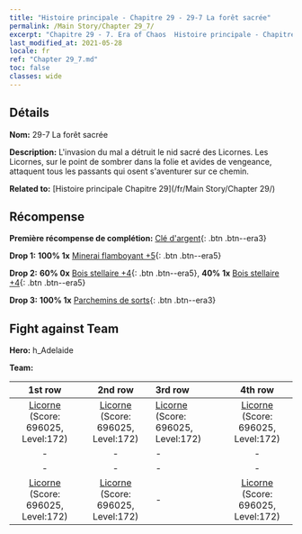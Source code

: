 ```yaml
---
title: "Histoire principale - Chapitre 29 - 29-7 La forêt sacrée"
permalink: /Main Story/Chapter 29_7/
excerpt: "Chapitre 29 - 7. Era of Chaos  Histoire principale - Chapitre 29_7. 29-7 La forêt sacrée"
last_modified_at: 2021-05-28
locale: fr
ref: "Chapter 29_7.md"
toc: false
classes: wide
---
```


## Détails

 **Nom:** 29-7 La forêt sacrée

 **Description:** L'invasion du mal a détruit le nid sacré des Licornes. Les Licornes, sur le point de sombrer dans la folie et avides de vengeance, attaquent tous les passants qui osent s'aventurer sur ce chemin.

 **Related to:** [Histoire principale Chapitre 29](/fr/Main Story/Chapter 29/)

## Récompense

 **Première récompense de complétion:** [Clé d'argent](/ItemsFR/con_693/){: .btn .btn--era3}

 **Drop 1:** **100% 1x** [Minerai flamboyant +5](/ItemsFR/mat_96/){: .btn .btn--era5}

 **Drop 2:** **60% 0x** [Bois stellaire +4](/ItemsFR/mat_90/){: .btn .btn--era5}, **40% 1x** [Bois stellaire +4](/ItemsFR/mat_90/){: .btn .btn--era5}

 **Drop 3:** **100% 1x** [Parchemins de sorts](/ItemsFR/con_694/){: .btn .btn--era3}


## Fight against Team
 **Hero:** h_Adelaide

 **Team:**


  | 1st row | 2nd row | 3rd row | 4th row |
  |:----:|:----:|:----|:----:|
  | [Licorne](/fr/units/Unicorn/) (Score: 696025, Level:172)  | [Licorne](/fr/units/Unicorn/) (Score: 696025, Level:172)  | [Licorne](/fr/units/Unicorn/) (Score: 696025, Level:172)  | [Licorne](/fr/units/Unicorn/) (Score: 696025, Level:172)  |
  | - | - | - | - |
  | - | - | - | - |
  | [Licorne](/fr/units/Unicorn/) (Score: 696025, Level:172)  | [Licorne](/fr/units/Unicorn/) (Score: 696025, Level:172)  | - | [Licorne](/fr/units/Unicorn/) (Score: 696025, Level:172)  |


